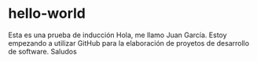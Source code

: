 # hello-world
Esta es una prueba de inducción
Hola, me llamo Juan García.
Estoy empezando a utilizar GitHub para la elaboración de proyetos de desarrollo de software. 
Saludos
